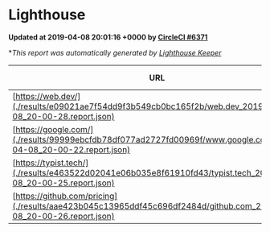 
# Lighthouse

**Updated at 2019-04-08 20:01:16 +0000 by [CircleCI #6371](https://circleci.com/gh/ItinerisLtd/lighthouse-keeper-example/6371)**

**This report was automatically generated by [Lighthouse Keeper](https://github.com/itinerisltd/lighthouse-keeper)*

| URL | Performance | Accessibility | Best Practices | SEO | PWA | Updated At |
| --- | --- | --- | --- | --- | --- | --- |
| [https://web.dev/](./results/e09021ae7f54dd9f3b549cb0bc165f2b/web.dev_2019-04-08_20-00-28.report.json) | 0.97 | 0.93 | 1 | 0.96 | 1 | 2019-04-08T20:00:28.040Z |
| [https://google.com/](./results/99999ebcfdb78df077ad2727fd00969f/www.google.com_2019-04-08_20-00-22.report.json) | 0.96 | 0.71 | 0.93 | 0.82 | 0.58 | 2019-04-08T20:00:22.662Z |
| [https://typist.tech/](./results/e463522d02041e06b035e8f61910fd43/typist.tech_2019-04-08_20-00-25.report.json) | 1 |  |  |  |  | 2019-04-08T20:00:25.993Z |
| [https://github.com/pricing](./results/aae423b045c13965ddf45c696df2484d/github.com_2019-04-08_20-00-26.report.json) | 0.87 | 0.89 | 0.93 | 0.9 | 0.58 | 2019-04-08T20:00:26.778Z |
